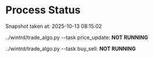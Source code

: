 # Process Status

Snapshot taken at: 2025-10-13 08:15:02

../wintrd/trade_algo.py --task price_update: **NOT RUNNING**

../wintrd/trade_algo.py --task buy_sell: **NOT RUNNING**

